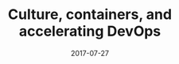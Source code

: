 ---
title: "Culture, containers, and accelerating DevOps"
date: "2017-07-27"
expiryDate: "2017-07-27"

event_start_date: "2017-07-27"
event_end_date: "2017-07-27"
event_start_time: "08:30 AM"
event_end_time: "01:30 PM"
event_location: "Montreal, QC"
event_link: "https://www.redhat.com/en/about/events/montreal-culture-containers-and-accelerating-devops"

event_type: "Roadshow"
event_technology: "DevOps"
---